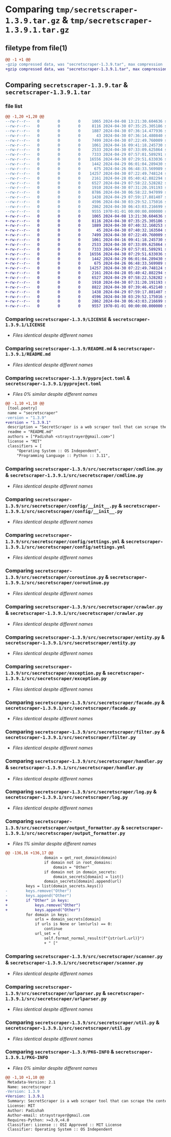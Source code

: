 # Comparing `tmp/secretscraper-1.3.9.tar.gz` & `tmp/secretscraper-1.3.9.1.tar.gz`

## filetype from file(1)

```diff
@@ -1 +1 @@
-gzip compressed data, was "secretscraper-1.3.9.tar", max compression
+gzip compressed data, was "secretscraper-1.3.9.1.tar", max compression
```

## Comparing `secretscraper-1.3.9.tar` & `secretscraper-1.3.9.1.tar`

### file list

```diff
@@ -1,20 +1,20 @@
--rw-r--r--   0        0        0     1065 2024-04-08 13:21:30.604636 secretscraper-1.3.9/LICENSE
--rw-r--r--   0        0        0     8116 2024-04-30 07:35:25.305186 secretscraper-1.3.9/README.md
--rw-r--r--   0        0        0     1887 2024-04-30 07:36:14.477936 secretscraper-1.3.9/pyproject.toml
--rw-r--r--   0        0        0       43 2024-04-30 07:36:14.480840 secretscraper-1.3.9/src/secretscraper/__init__.py
--rw-r--r--   0        0        0     7499 2024-04-30 07:22:49.760009 secretscraper-1.3.9/src/secretscraper/cmdline.py
--rw-r--r--   0        0        0     1061 2024-04-16 09:41:18.245730 secretscraper-1.3.9/src/secretscraper/config/__init__.py
--rw-r--r--   0        0        0     2533 2024-04-30 07:33:09.625864 secretscraper-1.3.9/src/secretscraper/config/settings.yml
--rw-r--r--   0        0        0     7333 2024-04-29 07:57:01.589291 secretscraper-1.3.9/src/secretscraper/coroutinue.py
--rw-r--r--   0        0        0    16556 2024-04-30 07:29:51.633036 secretscraper-1.3.9/src/secretscraper/crawler.py
--rw-r--r--   0        0        0     1442 2024-04-29 06:01:04.289430 secretscraper-1.3.9/src/secretscraper/entity.py
--rw-r--r--   0        0        0      675 2024-04-26 06:48:33.569989 secretscraper-1.3.9/src/secretscraper/exception.py
--rw-r--r--   0        0        0    14257 2024-04-30 07:22:49.748124 secretscraper-1.3.9/src/secretscraper/facade.py
--rw-r--r--   0        0        0     2161 2024-04-28 05:40:42.882294 secretscraper-1.3.9/src/secretscraper/filter.py
--rw-r--r--   0        0        0     6527 2024-04-29 07:58:22.528282 secretscraper-1.3.9/src/secretscraper/handler.py
--rw-r--r--   0        0        0     1910 2024-04-30 07:31:20.191193 secretscraper-1.3.9/src/secretscraper/log.py
--rw-r--r--   0        0        0     8786 2024-04-30 06:58:22.947099 secretscraper-1.3.9/src/secretscraper/output_formatter.py
--rw-r--r--   0        0        0     1438 2024-04-29 07:59:17.881407 secretscraper-1.3.9/src/secretscraper/scanner.py
--rw-r--r--   0        0        0     4596 2024-04-30 03:29:52.175016 secretscraper-1.3.9/src/secretscraper/urlparser.py
--rw-r--r--   0        0        0     2862 2024-04-30 06:43:03.216699 secretscraper-1.3.9/src/secretscraper/util.py
--rw-r--r--   0        0        0     9555 1970-01-01 00:00:00.000000 secretscraper-1.3.9/PKG-INFO
+-rw-r--r--   0        0        0     1065 2024-04-08 13:21:30.604636 secretscraper-1.3.9.1/LICENSE
+-rw-r--r--   0        0        0     8116 2024-04-30 07:35:25.305186 secretscraper-1.3.9.1/README.md
+-rw-r--r--   0        0        0     1889 2024-04-30 07:40:32.160253 secretscraper-1.3.9.1/pyproject.toml
+-rw-r--r--   0        0        0       45 2024-04-30 07:40:32.163504 secretscraper-1.3.9.1/src/secretscraper/__init__.py
+-rw-r--r--   0        0        0     7499 2024-04-30 07:22:49.760009 secretscraper-1.3.9.1/src/secretscraper/cmdline.py
+-rw-r--r--   0        0        0     1061 2024-04-16 09:41:18.245730 secretscraper-1.3.9.1/src/secretscraper/config/__init__.py
+-rw-r--r--   0        0        0     2533 2024-04-30 07:33:09.625864 secretscraper-1.3.9.1/src/secretscraper/config/settings.yml
+-rw-r--r--   0        0        0     7333 2024-04-29 07:57:01.589291 secretscraper-1.3.9.1/src/secretscraper/coroutinue.py
+-rw-r--r--   0        0        0    16556 2024-04-30 07:29:51.633036 secretscraper-1.3.9.1/src/secretscraper/crawler.py
+-rw-r--r--   0        0        0     1442 2024-04-29 06:01:04.289430 secretscraper-1.3.9.1/src/secretscraper/entity.py
+-rw-r--r--   0        0        0      675 2024-04-26 06:48:33.569989 secretscraper-1.3.9.1/src/secretscraper/exception.py
+-rw-r--r--   0        0        0    14257 2024-04-30 07:22:49.748124 secretscraper-1.3.9.1/src/secretscraper/facade.py
+-rw-r--r--   0        0        0     2161 2024-04-28 05:40:42.882294 secretscraper-1.3.9.1/src/secretscraper/filter.py
+-rw-r--r--   0        0        0     6527 2024-04-29 07:58:22.528282 secretscraper-1.3.9.1/src/secretscraper/handler.py
+-rw-r--r--   0        0        0     1910 2024-04-30 07:31:20.191193 secretscraper-1.3.9.1/src/secretscraper/log.py
+-rw-r--r--   0        0        0     8822 2024-04-30 07:39:46.452140 secretscraper-1.3.9.1/src/secretscraper/output_formatter.py
+-rw-r--r--   0        0        0     1438 2024-04-29 07:59:17.881407 secretscraper-1.3.9.1/src/secretscraper/scanner.py
+-rw-r--r--   0        0        0     4596 2024-04-30 03:29:52.175016 secretscraper-1.3.9.1/src/secretscraper/urlparser.py
+-rw-r--r--   0        0        0     2862 2024-04-30 06:43:03.216699 secretscraper-1.3.9.1/src/secretscraper/util.py
+-rw-r--r--   0        0        0     9557 1970-01-01 00:00:00.000000 secretscraper-1.3.9.1/PKG-INFO
```

### Comparing `secretscraper-1.3.9/LICENSE` & `secretscraper-1.3.9.1/LICENSE`

 * *Files identical despite different names*

### Comparing `secretscraper-1.3.9/README.md` & `secretscraper-1.3.9.1/README.md`

 * *Files identical despite different names*

### Comparing `secretscraper-1.3.9/pyproject.toml` & `secretscraper-1.3.9.1/pyproject.toml`

 * *Files 0% similar despite different names*

```diff
@@ -1,10 +1,10 @@
 [tool.poetry]
 name = "secretscraper"
-version = "1.3.9"
+version = "1.3.9.1"
 description = "SecretScraper is a web scraper tool that can scrape the content through target websites and extract secret information via regular expression."
 readme = "README.md"
 authors = ["Padishah <straystrayer@gmail.com>"]
 license = "MIT"
 classifiers = [
     "Operating System :: OS Independent",
     "Programming Language :: Python :: 3.11",
```

### Comparing `secretscraper-1.3.9/src/secretscraper/cmdline.py` & `secretscraper-1.3.9.1/src/secretscraper/cmdline.py`

 * *Files identical despite different names*

### Comparing `secretscraper-1.3.9/src/secretscraper/config/__init__.py` & `secretscraper-1.3.9.1/src/secretscraper/config/__init__.py`

 * *Files identical despite different names*

### Comparing `secretscraper-1.3.9/src/secretscraper/config/settings.yml` & `secretscraper-1.3.9.1/src/secretscraper/config/settings.yml`

 * *Files identical despite different names*

### Comparing `secretscraper-1.3.9/src/secretscraper/coroutinue.py` & `secretscraper-1.3.9.1/src/secretscraper/coroutinue.py`

 * *Files identical despite different names*

### Comparing `secretscraper-1.3.9/src/secretscraper/crawler.py` & `secretscraper-1.3.9.1/src/secretscraper/crawler.py`

 * *Files identical despite different names*

### Comparing `secretscraper-1.3.9/src/secretscraper/entity.py` & `secretscraper-1.3.9.1/src/secretscraper/entity.py`

 * *Files identical despite different names*

### Comparing `secretscraper-1.3.9/src/secretscraper/exception.py` & `secretscraper-1.3.9.1/src/secretscraper/exception.py`

 * *Files identical despite different names*

### Comparing `secretscraper-1.3.9/src/secretscraper/facade.py` & `secretscraper-1.3.9.1/src/secretscraper/facade.py`

 * *Files identical despite different names*

### Comparing `secretscraper-1.3.9/src/secretscraper/filter.py` & `secretscraper-1.3.9.1/src/secretscraper/filter.py`

 * *Files identical despite different names*

### Comparing `secretscraper-1.3.9/src/secretscraper/handler.py` & `secretscraper-1.3.9.1/src/secretscraper/handler.py`

 * *Files identical despite different names*

### Comparing `secretscraper-1.3.9/src/secretscraper/log.py` & `secretscraper-1.3.9.1/src/secretscraper/log.py`

 * *Files identical despite different names*

### Comparing `secretscraper-1.3.9/src/secretscraper/output_formatter.py` & `secretscraper-1.3.9.1/src/secretscraper/output_formatter.py`

 * *Files 1% similar despite different names*

```diff
@@ -136,16 +136,17 @@
                 domain = get_root_domain(domain)
                 if domain not in root_domains:
                     domain = "Other"
                 if domain not in domain_secrets:
                     domain_secrets[domain] = list()
                 domain_secrets[domain].append(url)
         keys = list(domain_secrets.keys())
-        keys.remove("Other")
-        keys.append("Other")
+        if "Other" in keys:
+            keys.remove("Other")
+            keys.append("Other")
         for domain in keys:
             urls = domain_secrets[domain]
             if urls is None or len(urls) == 0:
                 continue
             url_set = {
                 self.format_normal_result(f"{str(url.url)}")
                 + " ["
```

### Comparing `secretscraper-1.3.9/src/secretscraper/scanner.py` & `secretscraper-1.3.9.1/src/secretscraper/scanner.py`

 * *Files identical despite different names*

### Comparing `secretscraper-1.3.9/src/secretscraper/urlparser.py` & `secretscraper-1.3.9.1/src/secretscraper/urlparser.py`

 * *Files identical despite different names*

### Comparing `secretscraper-1.3.9/src/secretscraper/util.py` & `secretscraper-1.3.9.1/src/secretscraper/util.py`

 * *Files identical despite different names*

### Comparing `secretscraper-1.3.9/PKG-INFO` & `secretscraper-1.3.9.1/PKG-INFO`

 * *Files 0% similar despite different names*

```diff
@@ -1,10 +1,10 @@
 Metadata-Version: 2.1
 Name: secretscraper
-Version: 1.3.9
+Version: 1.3.9.1
 Summary: SecretScraper is a web scraper tool that can scrape the content through target websites and extract secret information via regular expression.
 License: MIT
 Author: Padishah
 Author-email: straystrayer@gmail.com
 Requires-Python: >=3.9,<4.0
 Classifier: License :: OSI Approved :: MIT License
 Classifier: Operating System :: OS Independent
```

